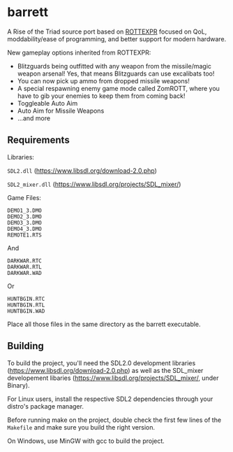 # barrett

A Rise of the Triad source port based on [ROTTEXPR](https://github.com/LTCHIPS/rottexpr) focused on QoL, moddability/ease of programming, and better support for modern hardware.

New gameplay options inherited from ROTTEXPR:

* Blitzguards being outfitted with any weapon from the missile/magic weapon
  arsenal! Yes, that means Blitzguards can use excalibats too!
* You can now pick up ammo from dropped missile weapons!
* A special respawning enemy game mode called ZomROTT, where you have to gib
  your enemies to keep them from coming back!
* Toggleable Auto Aim
* Auto Aim for Missile Weapons
* ...and more

## Requirements

Libraries:

`SDL2.dll` (https://www.libsdl.org/download-2.0.php)

`SDL2_mixer.dll` (https://www.libsdl.org/projects/SDL_mixer/)

Game Files:

```
DEMO1_3.DMO
DEMO2_3.DMO
DEMO3_3.DMO
DEMO4_3.DMO
REMOTE1.RTS
```

And

```
DARKWAR.RTC
DARKWAR.RTL
DARKWAR.WAD
```

Or

```
HUNTBGIN.RTC
HUNTBGIN.RTL
HUNTBGIN.WAD
```

Place all those files in the same directory as the barrett executable.

## Building

To build the project, you'll need the SDL2.0 development libraries
(https://www.libsdl.org/download-2.0.php) as well as the SDL_mixer developement
libaries (https://www.libsdl.org/projects/SDL_mixer/, under Binary).

For Linux users, install the respective SDL2 dependencies through your distro's package manager.

Before running make on the project, double check the first few lines of the
`Makefile` and make sure you build the right version.

On Windows, use MinGW with gcc to build the project.
